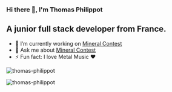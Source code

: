 ### Hi there 👋, I'm Thomas Philippot 
## A junior full stack developer from France.

- 🔭 I’m currently working on [Mineral Contest](https://github.com/kaq666/mineral-contest)
- 💬 Ask me about [Mineral Contest](https://github.com/kaq666/mineral-contest)
- ⚡ Fun fact: I love Metal Music ❤️

<p align="center">
<p align="left">
<img align="center" src="https://github-readme-stats.vercel.app/api?username=thomas-philippot&show_icons=true&theme=vue" alt="thomas-philippot" />
</p>

<p align="right">
<img align="left" src="https://github-readme-stats.vercel.app/api/top-langs/?username=thomas-philippot&layout=compact&hide=html&theme=vue" alt="thomas-philippot" />
</p>
</p>

